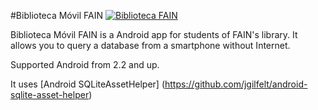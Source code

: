 #Biblioteca Móvil FAIN <a href="https://play.google.com/store/apps/details?id=com.vanessapr.appbibliotecafain" rel="Biblioteca Móvil FAIN">![Biblioteca FAIN](https://developer.android.com/images/brand/en_generic_rgb_wo_60.png)</a>

Biblioteca Móvil FAIN is a Android app for students of FAIN's library. It allows you to query a database from a smartphone without Internet.

Supported Android from 2.2 and up.

It uses [Android SQLiteAssetHelper] (https://github.com/jgilfelt/android-sqlite-asset-helper) 
